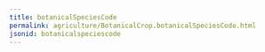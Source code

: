 ```yaml
---
title: botanicalSpeciesCode
permalink: agriculture/BotanicalCrop.botanicalSpeciesCode.html
jsonid: botanicalspeciescode
---
```

